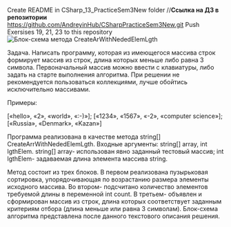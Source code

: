 Create README in CSharp_13_PracticeSem3New folder
//**Ссылка на ДЗ в репозитории**
https://github.com/AndreyinHub/CSharpPracticeSem3New.git
Push Exersises 19, 21, 23 to this repository
![Блок-схема метода CreateArWithNededElemLgth](https://user-images.githubusercontent.com/114100305/204646870-72f556e7-a1f3-404d-a3c7-fe9023ad674d.jpg)

Задача.
Написать программу, которая из имеющегося массива строк формирует массив из строк, длина которых меньше либо равна 3 символа. Первоначальный массив можно ввести с клавиатуры, либо задать на старте выполнения алгоритма. При решении не рекомендуется пользоваться коллекциями, лучше обойтись исключительно массивами. 

Примеры:

[«hello», «2», «world», «:-)»]; [«1234», «1567», «-2», «computer science»]; [«Russia», «Denmark», «Kazan»]

Программа реализована в качестве метода string[] CreateArrWithNededElemLgth. Входные аргументы: string[] array, int lgthElem.
    string[] array- использован явно заданный тестовый массив;
    int lgthElem- задаваемая длина элемента массива string.

Метод состоит из трех блоков.
    В первом реализована пузырьковая сортировка, упорядочивающая по возрастанию размера элементы исходного массива.
    Во втором- подсчитано количество элементов требуемой длины в переменной int count.
    В третьем- объявлен и сформирован массив из строк, длина которых соответствует заданным критериям отбора (длина меньше или равна 3 символам).
    Блок-схема алгоритма представлена после данного текстового описания решения.
